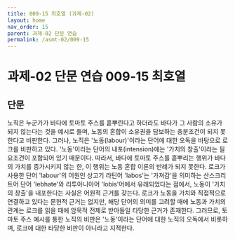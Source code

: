 ```yaml
---
title: 009-15 최호열 (과제-02)
layout: home
nav_order: 15
parent: 과제-02 단문 연습
permalink: /asmt-02/009-15
---
```


# 과제-02 단문 연습 009-15 최호열 

## 단문

노직은 누군가가 바다에 토마토 주스를 흩뿌린다고 하더라도 바다가 그 사람의 소유가 되지 않는다는 것을 예시로 들며, 노동의 혼합이 소유권을 담보하는 충분조건이 되지 못한다고 비판한다. 그러나, 노직은 '노동(labour)'이라는 단어에 대한 오독을 바탕으로 로크를 비판하고 있다. '노동'이라는 단어의 내포(intension)에는 '가치의 창출'이라는 필요조건이 포함되어 있기 때문이다. 따라서, 바다에 토마토 주스를 흩뿌리는 행위가 바다의 가치를 증가시키지 않는 한, 이 행위는 노동 혼합 이론의 반례가 되지 못한다. 로크가 사용한 단어 'labour'의 어원인 상고기 라틴어 'labos'는 '가져감'을 의미하는 산스크리트어 단어 'lebhate'와 리투아니아어 'lobis'어에서 유래되었다는 점에서, 노동이 '가치의 창출'을 내포한다는 사실은 어원적 근거를 갖는다. 로크가 노동을 가치와 직접적으로 연결하고 있다는 문헌적 근거는 없지만, 해당 단어의 의미를 고려할 때에 노동과 가치의 관계는 로크를 읽을 때에 암묵적 전제로 받아들일 타당한 근거가 존재한다. 그러므로, 토마토 주스 예시를 통한 노직의 비판은 '노동'이라는 단어에 대한 노직의 오독에서 비롯하며, 로크에 대한 타당한 비판이 아니라고 지적한다. 